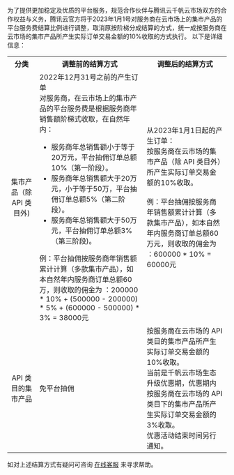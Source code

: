 为了提供更加稳定及优质的平台服务，规范合作伙伴与腾讯云千帆云市场双方的合作权益与义务，腾讯云官方将于2023年1月1号对服务商在云市场上的集市产品的平台服务费结算比例进行调整，取消原按阶梯分成结算的方式，统一成按服务商在云市场的集市产品所产生实际订单交易金额的10%收取的方式执行。
以下是详细信息： 

<table>
   <tr>
      <th ><center>分类</center></th>
			<th ><center><B>调整前的结算方式</B></center></th>
			<th ><center><B>调整后的结算方式</B></center></th>
   </tr>
	 <tr>
	    <td ><center>集市产品（除 API 类目外)</center></td>
			<td >2022年12月31号之前的产生订单<br>对服务商，在云市场上的集市产品的平台服务费是根据服务商年销售额阶梯式收取，在自然年内：
				<ul>
					<li>服务商年总销售额小于等于20万元，平台抽佣订单总额10%（第一阶段）。</li>
					<li>服务商年总销售额大于20万元，小于等于50万，平台抽佣订单总额5%（第二阶段）。</li>
					<li>服务商年总销售额大于50万元，平台抽佣订单总额3%（第三阶段)。</li>
				</ul>例：平台抽佣按服务商年销售额累计计算（多款集市产品），如本自然年内服务商订单总额60万，则收取的佣金为 ：200000 * 10% + (500000 - 200000) * 5% + (600000 - 500000) * 3% = 38000元</td>
			<td>从2023年1月1日起的产生订单：<br>按服务商在云市场的集市产品（除 API 类目外）所产生实际订单交易金额的10%收取。<br><br>例：平台抽佣按服务商年销售额累计计算（多款集市产品），如本自然年内服务商订单总额60万元，则收取的佣金为 ：600000 * 10% = 60000元</td>
	 </tr>
	 <tr>
		<td ><center>API 类目的集市产品</center></td>
		<td>免平台抽佣</td>
		<td >按服务商在云市场的 API 类目的集市产品所产生实际订单交易金额的10%收取。<br>当前是千帆云市场生态升级优惠期，优惠期内按服务商在云市场的 API 类目下的集市产品所产生实际订单交易金额的3%收取。<br>优惠活动结束时间另行通知。</td>
	</tr>
</table>

如对上述结算方式有疑问可咨询 [在线客服](https://cloud.tencent.com/online-service) 来寻求帮助。
